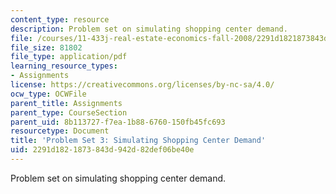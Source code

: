 ```yaml
---
content_type: resource
description: Problem set on simulating shopping center demand.
file: /courses/11-433j-real-estate-economics-fall-2008/2291d1821873843d942d82def06be40e_ps3_08.pdf
file_size: 81802
file_type: application/pdf
learning_resource_types:
- Assignments
license: https://creativecommons.org/licenses/by-nc-sa/4.0/
ocw_type: OCWFile
parent_title: Assignments
parent_type: CourseSection
parent_uid: 8b113727-f7ea-1b88-6760-150fb45fc693
resourcetype: Document
title: 'Problem Set 3: Simulating Shopping Center Demand'
uid: 2291d182-1873-843d-942d-82def06be40e
---
```

Problem set on simulating shopping center demand.